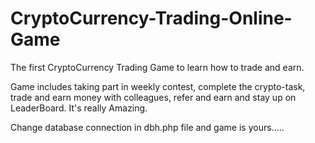# CryptoCurrency-Trading-Online-Game
The first CryptoCurrency Trading Game to learn how to trade and earn.

Game includes taking part in weekly contest, complete the crypto-task, trade and earn money with colleagues, refer and earn and stay up on LeaderBoard. It's really Amazing. 

Change database connection in dbh.php file and game is yours.....
